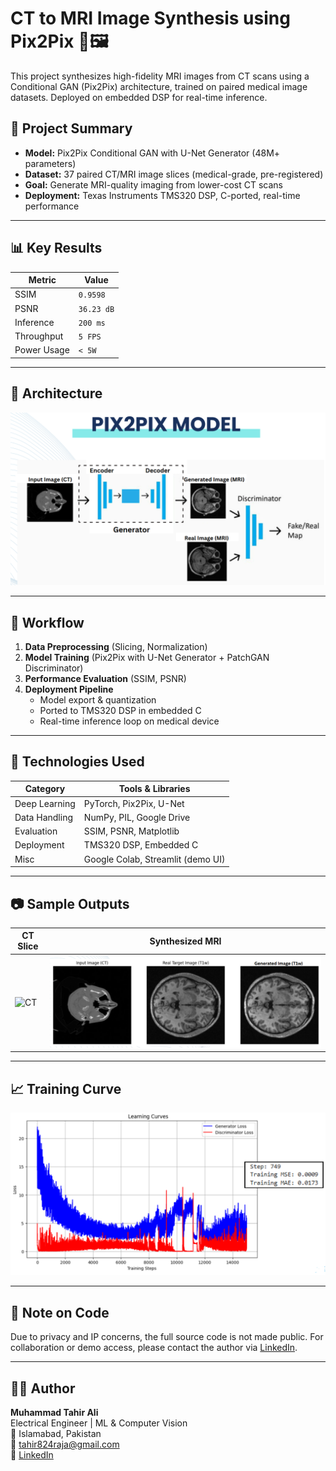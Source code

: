 # CT to MRI Image Synthesis using Pix2Pix 🧠🖼️

This project synthesizes high-fidelity MRI images from CT scans using a Conditional GAN (Pix2Pix) architecture, trained on paired medical image datasets. Deployed on embedded DSP for real-time inference.

## 🔬 Project Summary

- **Model:** Pix2Pix Conditional GAN with U-Net Generator (48M+ parameters)
- **Dataset:** 37 paired CT/MRI image slices (medical-grade, pre-registered)
- **Goal:** Generate MRI-quality imaging from lower-cost CT scans
- **Deployment:** Texas Instruments TMS320 DSP, C-ported, real-time performance

---

## 📊 Key Results

| Metric       | Value     |
|--------------|-----------|
| SSIM         | `0.9598`  |
| PSNR         | `36.23 dB`|
| Inference    | `200 ms`  |
| Throughput   | `5 FPS`   |
| Power Usage  | `< 5W`    |

---

## 🧠 Architecture

![Architecture](assets/arch_diagram.PNG)

---

## 🚀 Workflow

1. **Data Preprocessing** (Slicing, Normalization)
2. **Model Training** (Pix2Pix with U-Net Generator + PatchGAN Discriminator)
3. **Performance Evaluation** (SSIM, PSNR)
4. **Deployment Pipeline**
   - Model export & quantization
   - Ported to TMS320 DSP in embedded C
   - Real-time inference loop on medical device

---

## 🔧 Technologies Used

| Category         | Tools & Libraries                      |
|------------------|----------------------------------------|
| Deep Learning    | PyTorch, Pix2Pix, U-Net                |
| Data Handling    | NumPy, PIL, Google Drive               |
| Evaluation       | SSIM, PSNR, Matplotlib                 |
| Deployment       | TMS320 DSP, Embedded C                 |
| Misc             | Google Colab, Streamlit (demo UI)     |

---

## 📷 Sample Outputs

| CT Slice | Synthesized MRI |
|----------|-----------------|
| ![CT](assets/ct_sample.png) | ![MRI](assets/mri_output_sample.png) |

---

## 📈 Training Curve

![Training Curve](assets/training_curve.png)

---

## 🔐 Note on Code

Due to privacy and IP concerns, the full source code is not made public. For collaboration or demo access, please contact the author via [LinkedIn](https://www.linkedin.com/in/muhammad-tahir-ali-b6256920a/).

---

## 🧑‍💻 Author

**Muhammad Tahir Ali**  
Electrical Engineer | ML & Computer Vision  
📍 Islamabad, Pakistan  
📧 tahir824raja@gmail.com  
🔗 [LinkedIn](https://www.linkedin.com/in/muhammad-tahir-ali-b6256920a/)  
